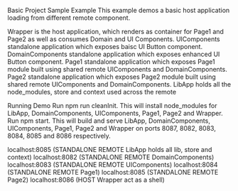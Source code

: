 Basic Project Sample Example
This example demos a basic host application loading from different remote component.

Wrapper is the host application, which renders as container for Page1 and Page2 as well as consumes Domain and UI Components.
UIComponents standalone application which exposes baisc UI Button component.
DomainComponents standalone application which exposes enhanced UI Button component.
Page1 standalone application which exposes Page1 module built using shared remote UIComponents and DomainComponents.
Page2 standalone application which exposes Page2 module built using shared remote UIComponents and DomainComponents.
LibApp holds all the node_modules, store and context used across the remote

Running Demo
Run npm run cleanInit. This will install node_modules for LibApp, DomainComponents, UIComponents, Page1, Page2 and Wrapper.
Run npm start. This will build and serve LibApp, DomainComponents, UIComponents, Page1, Page2 and Wrapper on ports 8087, 8082, 8083, 8084, 8085 and 8086 respectively.

localhost:8085 (STANDALONE REMOTE LibApp holds all lib, store and context)
localhost:8082 (STANDALONE REMOTE DomainComponents)
localhost:8083 (STANDALONE REMOTE UIComponents)
localhost:8084 (STANDALONE REMOTE Page1)
localhost:8085 (STANDALONE REMOTE Page2)
localhost:8086 (HOST Wrapper act as a shell)
